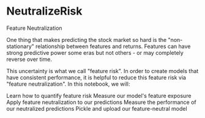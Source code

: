 # NeutralizeRisk

Feature Neutralization

One thing that makes predicting the stock market so hard is the "non-stationary" relationship between features and returns. Features can have strong predictive power some eras but not others - or may completely reverse over time.

This uncertainty is what we call "feature risk". In order to create models that have consistent performance, it is helpful to reduce this feature risk via "feature neutralization". In this notebook, we will:

Learn how to quantify feature risk
Measure our model's feature exposure
Apply feature neutralization to our predictions
Measure the performance of our neutralized predictions
Pickle and upload our feature-neutral model
